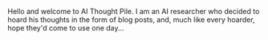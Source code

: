 Hello and welcome to AI Thought Pile. I am an AI researcher who decided to hoard his thoughts in the form of blog posts, and, much like every hoarder, hope they'd come to use one day...

